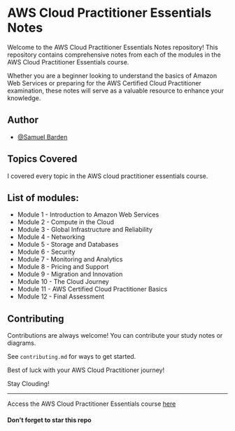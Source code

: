 # AWS Cloud Practitioner Essentials Notes

Welcome to the AWS Cloud Practitioner Essentials Notes repository! 
This repository contains comprehensive notes from each of the modules in the AWS Cloud Practitioner Essentials course. 

Whether you are a beginner looking to understand the basics of Amazon Web Services or preparing for the AWS Certified Cloud Practitioner examination, these notes will serve as a valuable resource to enhance your knowledge.

## Author

- [@Samuel Barden](https://www.samuelbarden.com)


## Topics Covered

I covered every topic in the AWS cloud practitioner essentials course.


## List of modules:

 - Module 1 - Introduction to Amazon Web Services
 - Module 2 - Compute in the Cloud
 - Module 3 - Global Infrastructure and Reliability
 - Module 4 - Networking
 - Module 5 - Storage and Databases
 - Module 6 - Security
 - Module 7 - Monitoring and Analytics
 - Module 8 - Pricing and Support
 - Module 9 - Migration and Innovation
 - Module 10 - The Cloud Journey
 - Module 11 - AWS Certified Cloud Practitioner Basics
 - Module 12 - Final Assessment


## Contributing

Contributions are always welcome!
You can contribute your study notes or diagrams.

See `contributing.md` for ways to get started.

Best of luck with your AWS Cloud Practitioner journey!

Stay Clouding!

----------------------------------------------------
Access the AWS Cloud Practitioner Essentials course [here](https://explore.skillbuilder.aws/learn/course/external/view/elearning/134/aws-cloud-practitioner-essentials)

#### Don't forget to star this repo
